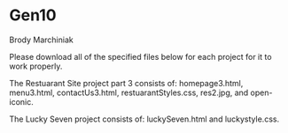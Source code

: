 # Gen10
Brody Marchiniak

Please download all of the specified files below for each project for it to work properly.

The Restuarant Site project part 3 consists of: homepage3.html, menu3.html, contactUs3.html, restuarantStyles.css, res2.jpg, and open-iconic.

The Lucky Seven project consists of: luckySeven.html and luckystyle.css.
